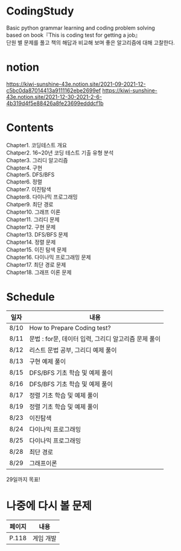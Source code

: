 # CodingStudy
Basic python grammar learning and coding problem solving  
based on book『This is coding test for getting a job』  
단원 별 문제를 풀고 책의 해답과 비교해 보며 좋은 알고리즘에 대해 고찰한다.

# notion
https://kiwi-sunshine-43e.notion.site/2021-09-2021-12-c5bc0da87014413a9111162ebe2699ef
https://kiwi-sunshine-43e.notion.site/2021-12-30-2021-2-6-4b319d4f5e88426a8fe23699edddcf1b

# Contents
Chapter1. 코딩테스트 개요  
Chatper2. 16~20년 코딩 테스트 기출 유형 분석  
Chapter3. 그리디 알고리즘  
Chapter4. 구현  
Chapter5. DFS/BFS  
Chapter6. 정렬  
Chapter7. 이진탐색  
Chapter8. 다이나믹 프로그래밍  
Chatper9. 최단 경로  
Chapter10. 그래프 이론  
Chapter11. 그리디 문제  
Chapter12. 구현 문제  
Chapter13. DFS/BFS 문제  
Chapter14. 정렬 문제  
Chapter15. 이진 탐색 문제  
Chapter16. 다이나믹 프로그래밍 문제  
Chapter17. 최단 경로 문제  
Chapter18. 그래프 이론 문제   

# Schedule
|일자|내용|
|---|---|
|8/10| How to Prepare Coding test?|
|8/11| 문법 : for문, 데이터 입력, 그리디 알고리즘 문제 풀이 |
|8/12| 리스트 문법 공부, 그리디 예제 풀이|
|8/13| 구현 예제 풀이|
|8/15| DFS/BFS 기초 학습 및 예제 풀이|
|8/16| DFS/BFS 기초 학습 및 예제 풀이|  
|8/17| 정렬 기초 학습 및 예제 풀이|
|8/19| 정렬 기초 학습 및 예제 풀이|
|8/23| 이진탐색| 
|8/24| 다이나믹 프로그래밍| 
|8/25| 다이나믹 프로그래밍| 
|8/28| 최단 경로 | 
|8/29| 그래프이론 | 
29일까지 목표!

# 나중에 다시 볼 문제
|페이지|내용|
|---|---|
|P.118| 게임 개발|

